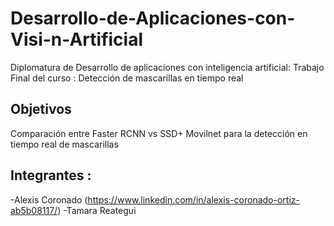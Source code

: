 # Desarrollo-de-Aplicaciones-con-Visi-n-Artificial
Diplomatura de Desarrollo de aplicaciones con inteligencia artificial:
Trabajo Final del curso : Detección de mascarillas en tiempo real

## Objetivos
Comparación entre Faster RCNN vs SSD+ Movilnet para la detección en tiempo real de mascarillas

## Integrantes :
-Alexis Coronado (https://www.linkedin.com/in/alexis-coronado-ortiz-ab5b08117/)
-Tamara Reategui 

